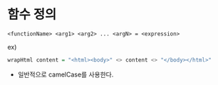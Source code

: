 # 함수 정의

```
<functionName> <arg1> <arg2> ... <argN> = <expression>
```

ex)
``` haskell
wrapHtml content = "<html><body>" <> content <> "</body></html>"
```

- 일반적으로 camelCase를 사용한다.